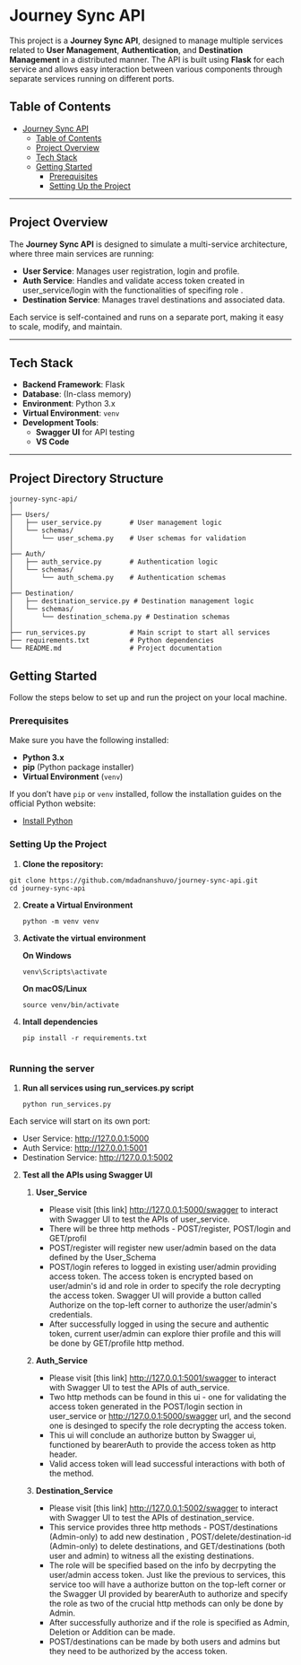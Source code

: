 
# Journey Sync API

This project is a **Journey Sync API**, designed to manage multiple services related to **User Management**, **Authentication**, and **Destination Management** in a distributed manner. The API is built using **Flask** for each service and allows easy interaction between various components through separate services running on different ports.

## Table of Contents

- [Journey Sync API](#journey-sync-api)
  - [Table of Contents](#table-of-contents)
  - [Project Overview](#project-overview)
  - [Tech Stack](#tech-stack)
  - [Getting Started](#getting-started)
    - [Prerequisites](#prerequisites)
    - [Setting Up the Project](#setting-up-the-project)

---

## Project Overview

The **Journey Sync API** is designed to simulate a multi-service architecture, where three main services are running:

- **User Service**: Manages user registration, login and profile.
- **Auth Service**: Handles and validate access token created in user_service/login with the functionalities of specifing role .
- **Destination Service**: Manages travel destinations and associated data.

Each service is self-contained and runs on a separate port, making it easy to scale, modify, and maintain.

---

## Tech Stack

- **Backend Framework**: Flask
- **Database**: (In-class memory)
- **Environment**: Python 3.x
- **Virtual Environment**: `venv`
- **Development Tools**: 
  - **Swagger UI** for API testing
  - **VS Code** 

---


## Project Directory Structure

```plaintext
journey-sync-api/
│
├── Users/
│   ├── user_service.py       # User management logic
│   └── schemas/
│       └── user_schema.py    # User schemas for validation
│
├── Auth/
│   ├── auth_service.py       # Authentication logic
│   └── schemas/
│       └── auth_schema.py    # Authentication schemas
│
├── Destination/
│   ├── destination_service.py # Destination management logic
│   └── schemas/
│       └── destination_schema.py # Destination schemas
│
├── run_services.py           # Main script to start all services
├── requirements.txt          # Python dependencies
└── README.md                 # Project documentation
```
## Getting Started

Follow the steps below to set up and run the project on your local machine.

### Prerequisites

Make sure you have the following installed:

- **Python 3.x**
- **pip** (Python package installer)
- **Virtual Environment** (`venv`)
  
If you don’t have `pip` or `venv` installed, follow the installation guides on the official Python website:  
- [Install Python](https://www.python.org/downloads/)

### Setting Up the Project

1. **Clone the repository:**

 ```
 git clone https://github.com/mdadnanshuvo/journey-sync-api.git
 cd journey-sync-api
```
 

2. **Create a Virtual Environment**
   ```
   python -m venv venv
   
3. **Activate the virtual environment**
   
   **On Windows**
   
   ```
   venv\Scripts\activate
   ```
  
   **On macOS/Linux**
  
   ```
   source venv/bin/activate
   ```

4. **Intall dependencies**
   
    ```
    pip install -r requirements.txt
   

### Running the server

1. **Run all services using run_services.py script**

   ```
   python run_services.py
   ```
   
Each service will start on its own port:

+ User Service:  http://127.0.0.1:5000
+ Auth Service:  http://127.0.0.1:5001
+ Destination Service:  http://127.0.0.1:5002


2. **Test all the APIs using Swagger UI**
   
    1. **User_Service**
       + Please visit  [this link] http://127.0.0.1:5000/swagger to interact with Swagger UI to test the APIs of user_service.
       + There will be three http methods - POST/register, POST/login and GET/profil
       + POST/register will register new user/admin based on the data defined by the User_Schema
       + POST/login referes to logged in existing user/admin providing access token. The access token is encrypted based on user/admin's id and role in order to specify the role decrypting the access token. Swagger UI will provide a button called Authorize on the top-left corner to authorize the user/admin's credentials.
       + After successfully logged in using the secure and authentic token, current user/admin can explore thier profile and this will be done by GET/profile http method.

    2. **Auth_Service**
       + Please visit  [this link] http://127.0.0.1:5001/swagger to interact with Swagger UI to test the APIs of auth_service.
       + Two http methods can be found in this ui - one for validating the access token generated in the POST/login section in user_service or http://127.0.0.1:5000/swagger url, and the second one is desinged to specify the role decrypting the access token.
       + This ui will conclude an authorize button by Swagger ui, functioned by bearerAuth to provide the access token as http header.
       + Valid access token will lead successful interactions with both of the method.

    3. **Destination_Service**
        + Please visit  [this link] http://127.0.0.1:5002/swagger to interact with Swagger UI to test the APIs of destination_service.
        + This service provides three http methods - POST/destinations (Admin-only) to add new destination , POST/delete/destination-id (Admin-only) to delete destinations, and GET/destinations (both user and admin) to witness all the existing destinations.
        + The role will be specified based on the info by decrpyting the user/admin access token. Just like the previous to services, this service too will have a authorize button on the top-left corner or the Swagger UI provided by bearerAuth to authorize and specify the role as two of the crucial http methods can only be done by Admin.
        + After successfully authorize and if the role is specified as Admin, Deletion or Addition can be made.
        + POST/destinations can be made by both users and admins but they need to be authorized by the access token. 
        
    



   



